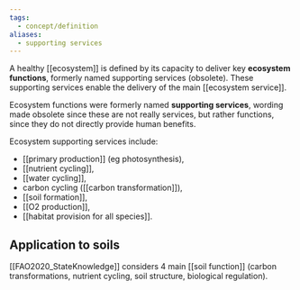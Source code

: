 ```yaml
---
tags:
  - concept/definition
aliases:
  - supporting services
---
```

A healthy [[ecosystem]] is defined by its capacity to deliver key **ecosystem functions**, formerly named supporting services (obsolete). These supporting services enable the delivery of the main [[ecosystem service]].

Ecosystem functions were formerly named **supporting services**, wording made obsolete since these are not really services, but rather functions, since they do not directly provide human benefits.

Ecosystem supporting services include:
- [[primary production]] (eg photosynthesis), 
- [[nutrient cycling]],
- [[water cycling]],
- carbon cycling ([[carbon transformation]]),
- [[soil formation]],
- [[O2 production]], 
- [[habitat provision for all species]].

## Application to soils
[[FAO2020_StateKnowledge]] considers 4 main [[soil function]] (carbon transformations, nutrient cycling, soil structure, biological regulation).

